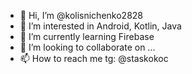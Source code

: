 - 👋 Hi, I’m @kolisnichenko2828
- 👀 I’m interested in Android, Kotlin, Java
- 🌱 I’m currently learning Firebase
- 💞️ I’m looking to collaborate on ...
- 📫 How to reach me tg: @staskokoc

<!---
kolisnichenko2828/kolisnichenko2828 is a ✨ special ✨ repository because its `README.md` (this file) appears on your GitHub profile.
You can click the Preview link to take a look at your changes.
--->
